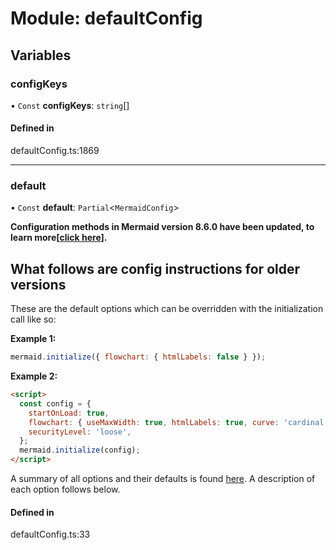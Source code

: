 # Module: defaultConfig

## Variables

### <a id="configkeys" name="configkeys"></a> configKeys

• `Const` **configKeys**: `string`[]

#### Defined in

defaultConfig.ts:1869

---

### <a id="default" name="default"></a> default

• `Const` **default**: `Partial`<`MermaidConfig`\>

**Configuration methods in Mermaid version 8.6.0 have been updated, to learn more[[click
here](8.6.0_docs.md)].**

## **What follows are config instructions for older versions**

These are the default options which can be overridden with the initialization call like so:

**Example 1:**

```js
mermaid.initialize({ flowchart: { htmlLabels: false } });
```

**Example 2:**

```html
<script>
  const config = {
    startOnLoad: true,
    flowchart: { useMaxWidth: true, htmlLabels: true, curve: 'cardinal' },
    securityLevel: 'loose',
  };
  mermaid.initialize(config);
</script>
```

A summary of all options and their defaults is found [here](#mermaidapi-configuration-defaults).
A description of each option follows below.

#### Defined in

defaultConfig.ts:33
